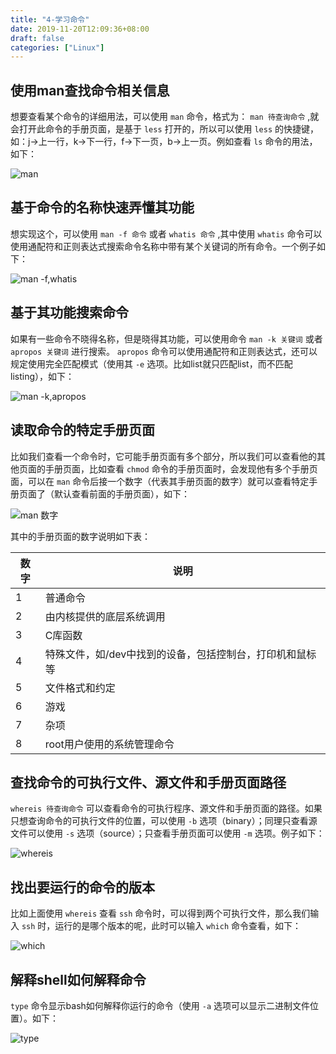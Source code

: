```yaml
---
title: "4-学习命令"
date: 2019-11-20T12:09:36+08:00
draft: false
categories: ["Linux"]
---
```


## 使用man查找命令相关信息
想要查看某个命令的详细用法，可以使用 `man` 命令，格式为： `man 待查询命令` ,就会打开此命令的手册页面，是基于 `less` 打开的，所以可以使用 `less` 的快捷键，如：j->上一行，k->下一行，f->下一页，b->上一页。例如查看 `ls` 命令的用法，如下：

![man][p0]

## 基于命令的名称快速弄懂其功能
想实现这个，可以使用 `man -f 命令` 或者 `whatis 命令` ,其中使用 `whatis` 命令可以使用通配符和正则表达式搜索命令名称中带有某个关键词的所有命令。一个例子如下：

![man -f,whatis][p1]

## 基于其功能搜索命令
如果有一些命令不晓得名称，但是晓得其功能，可以使用命令 `man -k 关键词` 或者 `apropos 关键词` 进行搜索。 `apropos` 命令可以使用通配符和正则表达式，还可以规定使用完全匹配模式（使用其 `-e` 选项。比如list就只匹配list，而不匹配listing），如下：

![man -k,apropos][p2]

## 读取命令的特定手册页面
比如我们查看一个命令时，它可能手册页面有多个部分，所以我们可以查看他的其他页面的手册页面，比如查看 `chmod` 命令的手册页面时，会发现他有多个手册页面，可以在 `man` 命令后接一个数字（代表其手册页面的数字）就可以查看特定手册页面了（默认查看前面的手册页面），如下：

![man 数字][p3]

其中的手册页面的数字说明如下表：

|数字|说明|
|---|----|
|1|普通命令|
|2|由内核提供的底层系统调用|
|3|C库函数|
|4|特殊文件，如/dev中找到的设备，包括控制台，打印机和鼠标等|
|5|文件格式和约定|
|6|游戏|
|7|杂项|
|8|root用户使用的系统管理命令|

## 查找命令的可执行文件、源文件和手册页面路径
 `whereis 待查询命令` 可以查看命令的可执行程序、源文件和手册页面的路径。如果只想查询命令的可执行文件的位置，可以使用 `-b` 选项（binary）；同理只查看源文件可以使用 `-s` 选项（source）；只查看手册页面可以使用 `-m` 选项。例子如下：

![whereis][p4]

## 找出要运行的命令的版本
比如上面使用 `whereis` 查看 `ssh` 命令时，可以得到两个可执行文件，那么我们输入 `ssh` 时，运行的是哪个版本的呢，此时可以输入 `which` 命令查看，如下：

![which][p5]

## 解释shell如何解释命令
 `type` 命令显示bash如何解释你运行的命令（使用 `-a` 选项可以显示二进制文件位置）。如下：

![type][p6]




[p0]:./../media/20191120-1.png
[p1]:./../media/20191120-2.png
[p2]:./../media/20191120-3.png
[p3]:./../media/20191120-4.png
[p4]:./../media/20191120-5.png
[p5]:./../media/20191120-6.png
[p6]:./../media/20191120-7.png